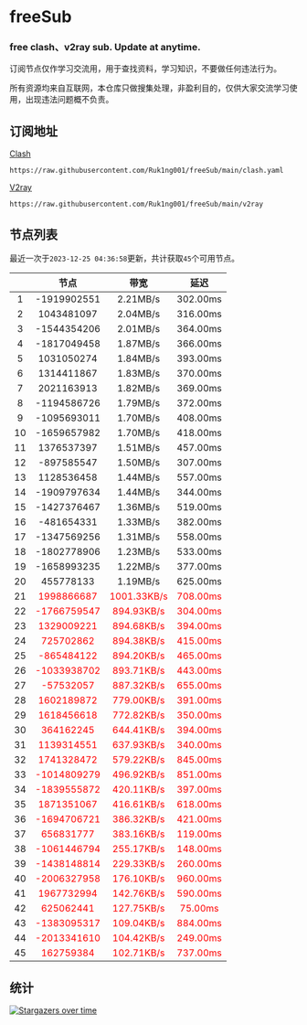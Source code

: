 # freeSub
### free clash、v2ray sub. Update at anytime.

订阅节点仅作学习交流用，用于查找资料，学习知识，不要做任何违法行为。

所有资源均来自互联网，本仓库只做搜集处理，非盈利目的，仅供大家交流学习使用，出现违法问题概不负责。

## 订阅地址
[Clash](https://raw.githubusercontent.com/Ruk1ng001/freeSub/main/clash.yaml)
```
https://raw.githubusercontent.com/Ruk1ng001/freeSub/main/clash.yaml
```
[V2ray](https://raw.githubusercontent.com/Ruk1ng001/freeSub/main/v2ray)
```
https://raw.githubusercontent.com/Ruk1ng001/freeSub/main/v2ray
```

## 节点列表

最近一次于`2023-12-25 04:36:58`更新，共计获取`45`个可用节点。

|  | 节点 | 带宽 | 延迟 |
|:-:|:--:|:--:|:--:|
 | 1 | -1919902551 | 2.21MB/s | 302.00ms |
 | 2 | 1043481097 | 2.04MB/s | 316.00ms |
 | 3 | -1544354206 | 2.01MB/s | 364.00ms |
 | 4 | -1817049458 | 1.87MB/s | 366.00ms |
 | 5 | 1031050274 | 1.84MB/s | 393.00ms |
 | 6 | 1314411867 | 1.83MB/s | 370.00ms |
 | 7 | 2021163913 | 1.82MB/s | 369.00ms |
 | 8 | -1194586726 | 1.79MB/s | 372.00ms |
 | 9 | -1095693011 | 1.70MB/s | 408.00ms |
 | 10 | -1659657982 | 1.70MB/s | 418.00ms |
 | 11 | 1376537397 | 1.51MB/s | 457.00ms |
 | 12 | -897585547 | 1.50MB/s | 307.00ms |
 | 13 | 1128536458 | 1.44MB/s | 557.00ms |
 | 14 | -1909797634 | 1.44MB/s | 344.00ms |
 | 15 | -1427376467 | 1.36MB/s | 519.00ms |
 | 16 | -481654331 | 1.33MB/s | 382.00ms |
 | 17 | -1347569256 | 1.31MB/s | 558.00ms |
 | 18 | -1802778906 | 1.23MB/s | 533.00ms |
 | 19 | -1658993235 | 1.22MB/s | 377.00ms |
 | 20 | 455778133 | 1.19MB/s | 625.00ms |
 | 21 | <font color=red>1998866687</font> | <font color=red>1001.33KB/s</font> | <font color=red>708.00ms</font> |
 | 22 | <font color=red>-1766759547</font> | <font color=red>894.93KB/s</font> | <font color=red>304.00ms</font> |
 | 23 | <font color=red>1329009221</font> | <font color=red>894.68KB/s</font> | <font color=red>394.00ms</font> |
 | 24 | <font color=red>725702862</font> | <font color=red>894.38KB/s</font> | <font color=red>415.00ms</font> |
 | 25 | <font color=red>-865484122</font> | <font color=red>894.20KB/s</font> | <font color=red>465.00ms</font> |
 | 26 | <font color=red>-1033938702</font> | <font color=red>893.71KB/s</font> | <font color=red>443.00ms</font> |
 | 27 | <font color=red>-57532057</font> | <font color=red>887.32KB/s</font> | <font color=red>655.00ms</font> |
 | 28 | <font color=red>1602189872</font> | <font color=red>779.00KB/s</font> | <font color=red>391.00ms</font> |
 | 29 | <font color=red>1618456618</font> | <font color=red>772.82KB/s</font> | <font color=red>350.00ms</font> |
 | 30 | <font color=red>364162245</font> | <font color=red>644.41KB/s</font> | <font color=red>394.00ms</font> |
 | 31 | <font color=red>1139314551</font> | <font color=red>637.93KB/s</font> | <font color=red>340.00ms</font> |
 | 32 | <font color=red>1741328472</font> | <font color=red>579.22KB/s</font> | <font color=red>845.00ms</font> |
 | 33 | <font color=red>-1014809279</font> | <font color=red>496.92KB/s</font> | <font color=red>851.00ms</font> |
 | 34 | <font color=red>-1839555872</font> | <font color=red>420.11KB/s</font> | <font color=red>397.00ms</font> |
 | 35 | <font color=red>1871351067</font> | <font color=red>416.61KB/s</font> | <font color=red>618.00ms</font> |
 | 36 | <font color=red>-1694706721</font> | <font color=red>386.32KB/s</font> | <font color=red>421.00ms</font> |
 | 37 | <font color=red>656831777</font> | <font color=red>383.16KB/s</font> | <font color=red>119.00ms</font> |
 | 38 | <font color=red>-1061446794</font> | <font color=red>255.17KB/s</font> | <font color=red>148.00ms</font> |
 | 39 | <font color=red>-1438148814</font> | <font color=red>229.33KB/s</font> | <font color=red>260.00ms</font> |
 | 40 | <font color=red>-2006327958</font> | <font color=red>176.10KB/s</font> | <font color=red>960.00ms</font> |
 | 41 | <font color=red>1967732994</font> | <font color=red>142.76KB/s</font> | <font color=red>590.00ms</font> |
 | 42 | <font color=red>625062441</font> | <font color=red>127.75KB/s</font> | <font color=red>75.00ms</font> |
 | 43 | <font color=red>-1383095317</font> | <font color=red>109.04KB/s</font> | <font color=red>884.00ms</font> |
 | 44 | <font color=red>-2013341610</font> | <font color=red>104.42KB/s</font> | <font color=red>249.00ms</font> |
 | 45 | <font color=red>162759384</font> | <font color=red>102.71KB/s</font> | <font color=red>737.00ms</font> |


## 统计

[![Stargazers over time](https://starchart.cc/Ruk1ng001/freeSub.svg)](https://starchart.cc/Ruk1ng001/freeSub)